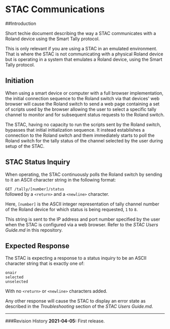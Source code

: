# STAC Communications

##Introduction

Short techie document describing the way a STAC communicates with a Roland device using the Smart Tally protocol.

This is only relevant if you are using a STAC in an emulated environment. That is where the STAC is not communicating with a physical Roland device but is operating in a system that emulates a Roland device, using the Smart Tally protocol.

## Initiation

When using a smart device or computer with a full browser implementation, the initial connection sequence to the Roland switch via that devices' web browser will cause the Roland switch to send a web page containing a set of scripts used by the browser allowing the user to select a specific tally channel to monitor and for subsequent status requests to the Roland switch.

The STAC, having no capacity to run the scripts sent by the Roland switch, bypasses that initial initialization sequence. It instead establishes a connection to the Roland switch and them immediately starts to poll the Roland switch for the tally status of the channel selected by the user during setup of the STAC. 

## STAC Status Inquiry

When operating, the STAC continuously polls the Roland switch by sending to it an ASCII character string in the following format:

 `GET /tally/[number]/status`  
 followed by a `<return>` and a `<newline>` character.
 
Here, `[number]` is the ASCII integer representation of tally channel number of the Roland device for which status is being requested, `1` to `8`.
 
This string is sent to the IP address and port number specified by the user when the STAC is configured via a web browser. Refer to the *STAC Users Guide.md* in this repository.

## Expected Response

The STAC is expecting a response to a status inquiry to be an ASCII character string that is exactly one of: 
 
`onair`  
`selected`  
`unselected`  

With no `<return>` or `<newline>` characters added.

Any other response will cause the STAC to display an error state as described in the *Troubleshooting* section of the *STAC Users Guide.md*.

---
###Revision History
**2021-04-05:** First release.

